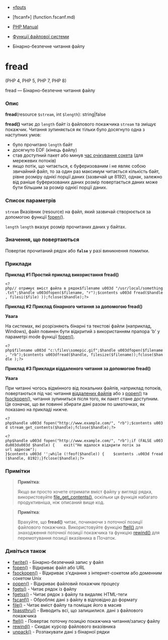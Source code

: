 - [«fputs](function.fputs.md)
- [fscanf»] (function.fscanf.md)

- [PHP Manual](index.md)
- [Функції файлової системи](ref.filesystem.md)
- Бінарно-безпечне читання файлу

# fread

(PHP 4, PHP 5, PHP 7, PHP 8)

fread — Бінарно-безпечне читання файлу

### Опис

**fread**(resource `$stream`, int `$length`): string\|false

**fread()** читає до `length` байт із файлового покажчика `stream` та
зміщує покажчик. Читання зупиняється як тільки було досягнуто
одна з наступних умов:

- було прочитано `length` байт
- досягнуто EOF (кінець файлу)
- став доступний пакет або минув [час очікування
сокета](function.socket-set-timeout.md) (для мережевих потоків)
- якщо потік, що читається, є буферизованим і не являє собою
звичайний файл, то за один раз максимум читається кількість байт,
рівне розміру однієї порції даних (зазвичай це 8192), однак,
залежно від раніше буферизованих даних розмір повертається
даних може бути більшим за розмір однієї порції даних.

### Список параметрів

`stream`
Вказівник (resource) на файл, який зазвичай створюється за допомогою функції
[fopen()](function.fopen.md).

`length`
`length` вказує розмір прочитаних даних у байтах.

### Значення, що повертаються

Повертає прочитаний рядок або **`false`** у разі виникнення
помилки.

### Приклади

**Приклад #1 Простий приклад використання **fread()****

` <?php// отримує вміст файла в рядок$filename u003d "/usr/local/something.txt";$handle u003dfopen($filename, "r");$contents u003d fread($handle, filesi($file) ));fclose($handle);?> `

**Приклад #2 Приклад бінарного читання за допомогою **fread()****

**Увага**

На системах, які розрізняють бінарні та текстові файли (наприклад,
Windows), файл повинен бути відкритий з використанням прапора 'b' у параметрі
mode функції [fopen()](function.fopen.md).

` <?php$filename u003d "c:\files\somepic.gif";$handle u003dfopen($filename, "rb");$contents u003dfread($handle, filesize($filename));fclose($handle );?> `

**Приклад #3 Приклади віддаленого читання за допомогою **fread()****

**Увага**

При читанні чогось відмінного від локальних файлів, наприклад потоків,
повертаються під час читання [віддалених файлів](features.remote-files.md)
або з [popen()](function.popen.md) та
[fsockopen()](function.fsockopen.md), читання зупиниться після того,
як пакет стане доступним. Це означає, що ви повинні збирати дані
разом по шматочках, як показано на прикладі нижче.

` <?php$handle u003d fopen("http://www.example.com/", "rb");$contents u003d stream_get_contents($handle);fclose($handle);?> `

` <?php$handle u003d fopen("http://www.example.com/", "rb");if (FALSE u003du003du003d $handle) {    exit("Не вдалося відкрити потік за url адресою"); }$contents u003d '';while (!feof($handle)) {    $contents .u003d fread($handle, 8192);}fclose($handle);?> `

### Примітки

> **Примітка**:
>
> Якщо ви просто хочете отримати вміст файлу у вигляді рядка,
> використовуйте [file_get_contents()](function.file-get-contents.md),
> оскільки ця функція набагато продуктивніша, ніж описаний вище код.

> **Примітка**:
>
> Врахуйте, що **fread()** читає, починаючи з поточної позиції файлового
> покажчика. Використовуйте функцію [ftell()](function.ftell.md) для
> знаходження поточної позиції покажчика та функцію
> [rewind()](function.rewind.md) для перемотування позиції вказівника в
> Початок.

### Дивіться також

- [fwrite()](function.fwrite.md) - Бінарно-безпечний запис у файл
- [fopen()](function.fopen.md) - Відкриває файл або URL
- [fsockopen()](function.fsockopen.md) - Відкриває з'єднання з
інтернет-сокетом або доменним сокетом Unix
- [popen()](function.popen.md) - Відкриває файловий покажчик
процесу
- [fgets()](function.fgets.md) - Читає рядок із файлу
- [fgetss()](function.fgetss.md) - Читає рядок з файлу та видаляє
HTML-теги
- [fscanf()](function.fscanf.md) - Обробляє дані з файлу в
відповідно до формату
- [file()](function.file.md) - Читає вміст файлу та поміщає
його в масив
- [fpassthru()](function.fpassthru.md) - Виводить всі, що залишилися.
дані з файлового покажчика
- [ftell()](function.ftell.md) - Повертає поточну позицію
покажчика читання/запису файлу
- [rewind()](function.rewind.md) - Скидає курсор файлового
вказівника
- [unpack()](function.unpack.md) - Розпакувати дані з бінарної
рядки
